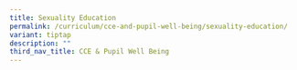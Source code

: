 ```yaml
---
title: Sexuality Education
permalink: /curriculum/cce-and-pupil-well-being/sexuality-education/
variant: tiptap
description: ""
third_nav_title: CCE & Pupil Well Being
---
```

